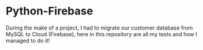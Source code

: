 # Python-Firebase
During the make of a project, I had to migrate our customer database from MySQL to Cloud (Firebase), here in this repository are all my tests and how I managed to do it!

